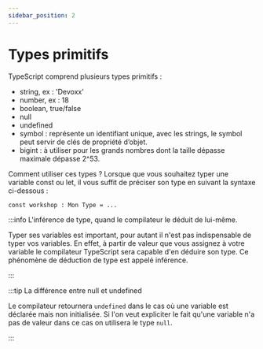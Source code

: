 ```yaml
---
sidebar_position: 2
---
```


# Types primitifs

TypeScript comprend plusieurs types primitifs :

- string, ex : 'Devoxx'
- number, ex : 18
- boolean, true/false
- null
- undefined
- symbol : représente un identifiant unique, avec les strings, le symbol peut servir de clés de propriété d’objet.
- bigint : à utiliser pour les grands nombres dont la taille dépasse maximale dépasse 2^53.

Comment utiliser ces types ? Lorsque que vous souhaitez typer une variable const ou let, il vous suffit de préciser son type en suivant la syntaxe ci-dessous :

`const workshop : Mon Type = ...`

:::info L'inférence de type, quand le compilateur le déduit de lui-même.

Typer ses variables est important, pour autant il n'est pas indispensable de typer vos variables. En effet, à partir de valeur que vous assignez à votre variable le compilateur TypeScript sera capable d'en déduire son type. Ce phénomène de déduction de type est appelé inférence.

:::

:::tip La différence entre null et undefined

Le compilateur retournera `undefined` dans le cas où une variable est déclarée mais non initialisée.
Si l'on veut expliciter le fait qu'une variable n'a pas de valeur dans ce cas on utilisera le type `null`.

:::
